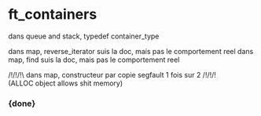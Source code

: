 # ft_containers

dans queue and stack, typedef container_type

dans map, reverse_iterator suis la doc, mais pas le comportement reel
dans map, find suis la doc, mais pas le comportement reel

/!\/!\/!\ dans map, constructeur par copie segfault 1 fois sur 2 /!\/!\/!\
(ALLOC object allows shit memory)

### {done}